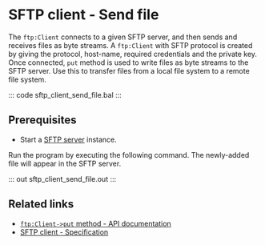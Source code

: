 # SFTP client - Send file

The `ftp:Client` connects to a given SFTP server, and then sends and receives files as byte streams. A `ftp:Client` with SFTP protocol is created by giving the protocol, host-name, required credentials and the private key. Once connected, `put` method is used to write files as byte streams to the SFTP server. Use this to transfer files from a local file system to a remote file system.

::: code sftp_client_send_file.bal :::

## Prerequisites
- Start a [SFTP server](https://hub.docker.com/r/atmoz/sftp/) instance.

Run the program by executing the following command. The newly-added file will appear in the SFTP server.

::: out sftp_client_send_file.out :::

## Related links
- [`ftp:Client->put` method  - API documentation](https://lib.ballerina.io/ballerina/ftp/latest#Client#put)
- [SFTP client - Specification](/spec/ftp/#322-secure-client)
